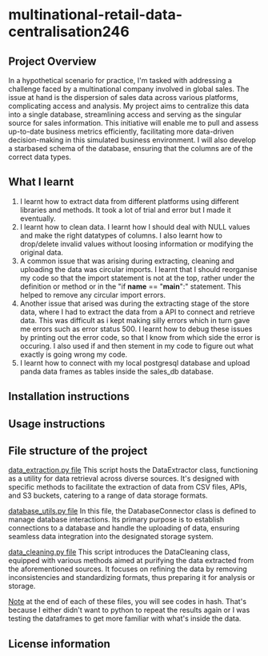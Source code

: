 # multinational-retail-data-centralisation246

## Project Overview 
In a hypothetical scenario for practice, I'm tasked with addressing a challenge faced by a multinational company involved in global sales. The issue at hand is the dispersion of sales data across various platforms, complicating access and analysis. My project aims to centralize this data into a single database, streamlining access and serving as the singular source for sales information. This initiative will enable me to pull and assess up-to-date business metrics efficiently, facilitating more data-driven decision-making in this simulated business environment. I will also develop a starbased schema of the database, ensuring that the columns are of the correct data types.

## What I learnt
1. I learnt how to extract data from different platforms using different libraries and methods. It took a lot of trial and error but I made it eventually. 
2. I learnt how to clean data. I learnt how I should deal with NULL values and make the right datatypes of columns. I also learnt how to drop/delete invalid values without loosing information or modifying the original data. 
3. A common issue that was arising during extracting, cleaning and uploading the data was circular imports. I learnt that I should reorganise my code so that the import statement is not at the top, rather under the definition or method or in the "if __name__ == "__main__":" statement. This helped to remove any circular import errors. 
4. Another issue that arised was during the extracting stage of the store data, where I had to extract the data from a API to connect and retrieve data. This was difficult as i kept making silly errors which in turn gave me errors such as error status 500. I learnt how to debug these issues by printing out the error code, so that I know from which side the error is occuring. I also used if and then stement in my code to figure out what exactly is going wrong my code. 
5. I learnt how to connect with my local postgresql database and upload panda data frames as tables inside the sales_db database.

## Installation instructions

## Usage instructions

## File structure of the project
<u>data_extraction.py file</u>
This script hosts the DataExtractor class, functioning as a utility for data retrieval across diverse sources. It's designed with specific methods to facilitate the extraction of data from CSV files, APIs, and S3 buckets, catering to a range of data storage formats.

<u>database_utils.py file</u> 
In this file, the DatabaseConnector class is defined to manage database interactions. Its primary purpose is to establish connections to a database and handle the uploading of data, ensuring seamless data integration into the designated storage system.

<u>data_cleaning.py file</u> 
This script introduces the DataCleaning class, equipped with various methods aimed at purifying the data extracted from the aforementioned sources. It focuses on refining the data by removing inconsistencies and standardizing formats, thus preparing it for analysis or storage.

<u>Note</u>
at the end of each of these files, you will see codes in hash. That's because I either didn't want to python to repeat the results again or I was testing the dataframes to get more familiar with what's inside the data.

## License information